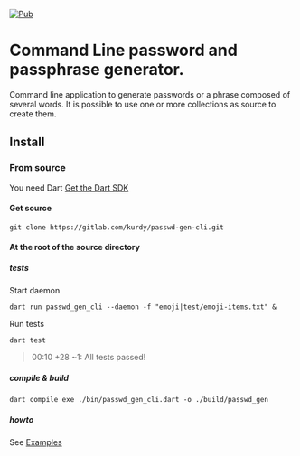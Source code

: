 [![Pub](https://img.shields.io/pub/v/passwd_gen_cli.svg)](https://img.shields.io/pub/v/passwd_gen_cli)
# Command Line password and passphrase generator.

Command line application to generate passwords or a phrase composed of several words. 
It is possible to use one or more collections as source to create them.

## Install

### From source

You need Dart [Get the Dart SDK](https://dart.dev/get-dart)

#### Get source 
```shell
git clone https://gitlab.com/kurdy/passwd-gen-cli.git
```

#### At the root of the source directory 

##### tests

Start daemon

```shell
dart run passwd_gen_cli --daemon -f "emoji|test/emoji-items.txt" &
```
Run tests
```shell
dart test
```
> 00:10 +28 ~1: All tests passed!

##### compile & build

```shell
dart compile exe ./bin/passwd_gen_cli.dart -o ./build/passwd_gen
```

##### howto

See [Examples](https://gitlab.com/kurdy/passwd-gen-cli/-/blob/master/example/example.md)

